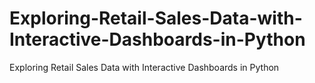 # Exploring-Retail-Sales-Data-with-Interactive-Dashboards-in-Python
Exploring Retail Sales Data with Interactive Dashboards in Python
